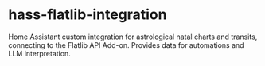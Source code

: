 # hass-flatlib-integration
Home Assistant custom integration for astrological natal charts and transits, connecting to the Flatlib API Add-on. Provides data for automations and LLM interpretation.
